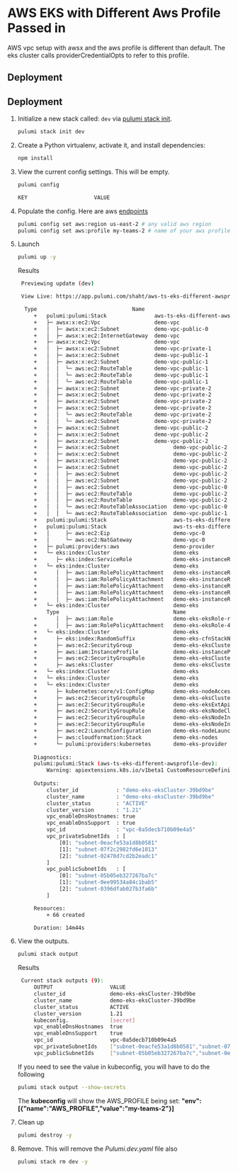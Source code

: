 
# AWS EKS with Different Aws Profile Passed in

AWS vpc setup with awsx and the aws profile is different than default.  The eks cluster calls providerCredentialOpts to refer to this profile.

## Deployment

## Deployment

1. Initialize a new stack called: `dev` via [pulumi stack init](https://www.pulumi.com/docs/reference/cli/pulumi_stack_init/).

   ```bash
   pulumi stack init dev
   ```

1. Create a Python virtualenv, activate it, and install dependencies:
   ```bash
   npm install
   ```

1. View the current config settings. This will be empty.

   ```bash
   pulumi config
   ```

   ```bash
   KEY                     VALUE
   ```

1. Populate the config.  Here are aws [endpoints](https://docs.aws.amazon.com/general/latest/gr/rande.html)
      ```bash
   pulumi config set aws:region us-east-2 # any valid aws region
   pulumi config set aws:profile my-teams-2 # name of your aws profile in .aws/credentials
   ```

1. Launch

   ```bash
   pulumi up -y
   ```

   Results
   ```bash
    Previewing update (dev)

    View Live: https://app.pulumi.com/shaht/aws-ts-eks-different-awsprofile/dev/updates/1

     Type                              Name                                 Status       
        +   pulumi:pulumi:Stack               aws-ts-eks-different-awsprofile-dev  creating...  
        +   ├─ awsx:x:ec2:Vpc                 demo-vpc                             creating.    
        +   │  ├─ awsx:x:ec2:Subnet           demo-vpc-public-0                    creating..   
        +   │  ├─ awsx:x:ec2:InternetGateway  demo-vpc                             creating..   
        +   ├─ awsx:x:ec2:Vpc                 demo-vpc                             created      
        +   │  ├─ awsx:x:ec2:Subnet           demo-vpc-private-1                   creating...  
        +   │  ├─ awsx:x:ec2:Subnet           demo-vpc-public-1                    created      
        +   │  ├─ awsx:x:ec2:Subnet           demo-vpc-public-1                    created      
        +   │  │  └─ aws:ec2:RouteTable       demo-vpc-public-1                    creating     
        +   │  │  └─ aws:ec2:RouteTable       demo-vpc-public-1                    creating     
        +   │  │  └─ aws:ec2:RouteTable       demo-vpc-public-1                    creating     
        +   │  ├─ awsx:x:ec2:Subnet           demo-vpc-private-2                   created      
        +   │  ├─ awsx:x:ec2:Subnet           demo-vpc-private-2                   created      
        +   │  ├─ awsx:x:ec2:Subnet           demo-vpc-private-2                   created      
        +   │  ├─ awsx:x:ec2:Subnet           demo-vpc-private-2                   created      
        +   │  │  └─ aws:ec2:RouteTable       demo-vpc-private-2                   creating     
        +   │  │  └─ aws:ec2:Subnet           demo-vpc-private-2                   creating     
        +   │  ├─ awsx:x:ec2:Subnet           demo-vpc-public-2                    created      
        +   │  ├─ awsx:x:ec2:Subnet           demo-vpc-public-2                    created      
        +   │  ├─ awsx:x:ec2:Subnet           demo-vpc-public-2                    created      
        +   │  ├─ awsx:x:ec2:Subnet                 demo-vpc-public-2                    created      
        +   │  ├─ awsx:x:ec2:Subnet                 demo-vpc-public-2                    created      
        +   │  ├─ awsx:x:ec2:Subnet                 demo-vpc-public-2                    created      
        +   │  ├─ awsx:x:ec2:Subnet                 demo-vpc-public-2                    created      
        +   │  │  ├─ aws:ec2:Subnet                 demo-vpc-public-2                    creating     
        +   │  │  ├─ aws:ec2:Subnet                 demo-vpc-public-2                    creating     
        +   │  │  ├─ aws:ec2:Subnet                 demo-vpc-public-0                    created      
        +   │  │  ├─ aws:ec2:RouteTable             demo-vpc-public-2                    created      
        +   │  │  ├─ aws:ec2:RouteTable             demo-vpc-public-2                    created      
        +   │  │  └─ aws:ec2:RouteTableAssociation  demo-vpc-public-0                    created      
        +   │  │  └─ aws:ec2:RouteTableAssociation  demo-vpc-public-1                    created      
        +   pulumi:pulumi:Stack                     aws-ts-eks-different-awsprofile-dev  creating.    
        +   pulumi:pulumi:Stack                     aws-ts-eks-different-awsprofile-dev  creating..   
        +   │     ├─ aws:ec2:Eip                    demo-vpc-0                           created      
        +   │     └─ aws:ec2:NatGateway             demo-vpc-0                           creating..   
        +   ├─ pulumi:providers:aws                 demo-provider                        created      
        +   └─ eks:index:Cluster                    demo-eks                             creating...  
        +      ├─ eks:index:ServiceRole             demo-eks-instanceRole                creating.    
        +   └─ eks:index:Cluster                    demo-eks                               creating...  
        +      │  ├─ aws:iam:RolePolicyAttachment   demo-eks-instanceRole-03516f97         created      
        +      │  ├─ aws:iam:RolePolicyAttachment   demo-eks-instanceRole-e1b295bd         created      
        +      │  ├─ aws:iam:RolePolicyAttachment   demo-eks-instanceRole-e1b295bd         created      
        +      │  ├─ aws:iam:RolePolicyAttachment   demo-eks-instanceRole-e1b295bd         created      
        +      │  ├─ aws:iam:RolePolicyAttachment   demo-eks-instanceRole-e1b295bd         created      
        +   └─ eks:index:Cluster                    demo-eks                               creating     
            Type                                    Name                                   Status       Info
        +      │  ├─ aws:iam:Role                   demo-eks-eksRole-role                  created      
        +      │  ├─ aws:iam:RolePolicyAttachment   demo-eks-eksRole-4b490823              created      
        +   └─ eks:index:Cluster                    demo-eks                               creating..   
        +      ├─ eks:index:RandomSuffix            demo-eks-cfnStackName                  created      
        +      ├─ aws:ec2:SecurityGroup             demo-eks-eksClusterSecurityGroup            created      
        +      ├─ aws:iam:InstanceProfile           demo-eks-instanceProfile                    created      
        +      ├─ aws:ec2:SecurityGroupRule         demo-eks-eksClusterInternetEgressRule       created      
        +      ├─ aws:eks:Cluster                   demo-eks-eksCluster                         created      Cl
        +   └─ eks:index:Cluster                    demo-eks                                    creating.    
        +   └─ eks:index:Cluster                    demo-eks                                    creating...  
        +   └─ eks:index:Cluster                    demo-eks                                    creating..   
        +      ├─ kubernetes:core/v1:ConfigMap      demo-eks-nodeAccess                         created     
        +      ├─ aws:ec2:SecurityGroupRule         demo-eks-eksClusterIngressRule              created     
        +      ├─ aws:ec2:SecurityGroupRule         demo-eks-eksExtApiServerClusterIngressRule  created     
        +      ├─ aws:ec2:SecurityGroupRule         demo-eks-eksNodeClusterIngressRule          created     
        +      ├─ aws:ec2:SecurityGroupRule         demo-eks-eksNodeIngressRule                 created     
        +      ├─ aws:ec2:SecurityGroupRule         demo-eks-eksNodeInternetEgressRule          created     
        +      ├─ aws:ec2:LaunchConfiguration       demo-eks-nodeLaunchConfiguration            created     
        +      ├─ aws:cloudformation:Stack          demo-eks-nodes                              created     
        +      └─ pulumi:providers:kubernetes       demo-eks-provider                           created     
        
        Diagnostics:
        pulumi:pulumi:Stack (aws-ts-eks-different-awsprofile-dev):
            Warning: apiextensions.k8s.io/v1beta1 CustomResourceDefinition is deprecated in v1.16+, unavailable in v1.22+; use apiextensions.k8s.io/v1 CustomResourceDefinition
        
        Outputs:
            cluster_id            : "demo-eks-eksCluster-39bd9be"
            cluster_name          : "demo-eks-eksCluster-39bd9be"
            cluster_status        : "ACTIVE"
            cluster_version       : "1.21"
            vpc_enableDnsHostnames: true
            vpc_enableDnsSupport  : true
            vpc_id                : "vpc-0a5decb710b09e4a5"
            vpc_privateSubnetIds  : [
                [0]: "subnet-0eacfe53a1d8b0581"
                [1]: "subnet-07f2c2982fd6e1013"
                [2]: "subnet-02478d7cd2b2eadc1"
            ]
            vpc_publicSubnetIds   : [
                [0]: "subnet-05b05eb327267ba7c"
                [1]: "subnet-0ee99534a84c1bab5"
                [2]: "subnet-0396dfab027b3fa6b"
            ]

        Resources:
            + 66 created

        Duration: 14m44s

1. View the outputs.
   ```bash
   pulumi stack output
   ```

   Results
   ```bash
    Current stack outputs (9):
        OUTPUT                  VALUE
        cluster_id              demo-eks-eksCluster-39bd9be
        cluster_name            demo-eks-eksCluster-39bd9be
        cluster_status          ACTIVE
        cluster_version         1.21
        kubeconfig.             [secret]
        vpc_enableDnsHostnames  true
        vpc_enableDnsSupport    true
        vpc_id                  vpc-0a5decb710b09e4a5
        vpc_privateSubnetIds    ["subnet-0eacfe53a1d8b0581","subnet-07f2c2982fd6e1013","subnet-02478d7cd2b2eadc1"]
        vpc_publicSubnetIds     ["subnet-05b05eb327267ba7c","subnet-0ee99534a84c1bab5","subnet-0396dfab027b3fa6b"]
   ```

   If you need to see the value in kubeconfig, you will have to do the following
   ```bash
   pulumi stack output --show-secrets
   ```

   The **kubeconfig** will show the AWS_PROFILE being set: 
   **"env":[{"name":"AWS_PROFILE","value":"my-teams-2"}]** 

1. Clean up
   ```bash
   pulumi destroy -y
   ```

1. Remove.  This will remove the *Pulumi.dev.yaml* file also
   ```bash
   pulumi stack rm dev -y
   ```